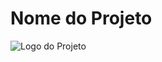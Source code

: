 # Nome do Projeto

![Logo do Projeto](https://www.google.com/url?sa=i&url=https%3A%2F%2Fwww.flaticon.com%2Fbr%2Ficone-gratis%2Fsolucao-de-problemas_2618461&psig=AOvVaw07o4NdTFrsd7tw9EwTuzh6&ust=1692321560763000&source=images&cd=vfe&opi=89978449&ved=0CBAQjRxqFwoTCMC7tKDD4oADFQAAAAAdAAAAABAE)


